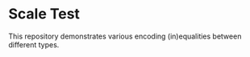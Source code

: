 # Scale Test

This repository demonstrates various encoding (in)equalities between different types.
